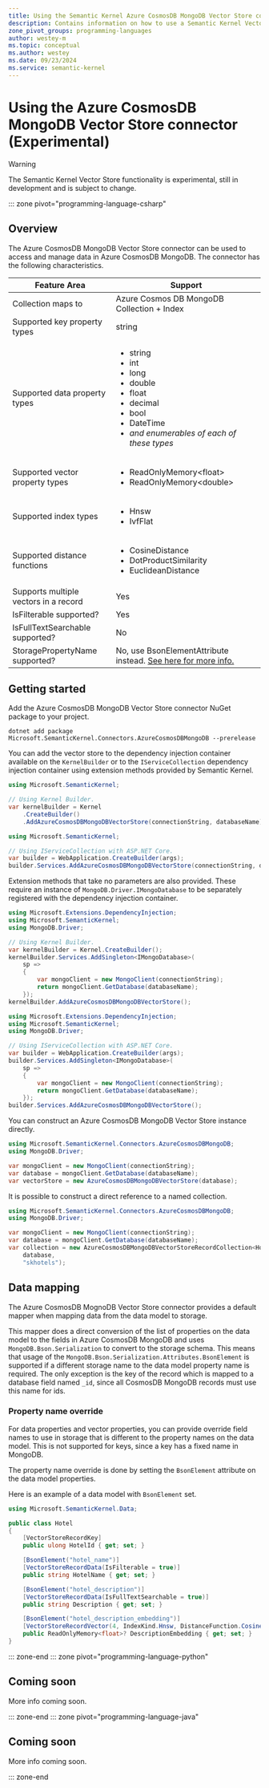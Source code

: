 ```yaml
---
title: Using the Semantic Kernel Azure CosmosDB MongoDB Vector Store connector (Experimental)
description: Contains information on how to use a Semantic Kernel Vector store connector to access and manipulate data in Azure CosmosDB MongoDB.
zone_pivot_groups: programming-languages
author: westey-m
ms.topic: conceptual
ms.author: westey
ms.date: 09/23/2024
ms.service: semantic-kernel
---
```

# Using the Azure CosmosDB MongoDB Vector Store connector (Experimental)

> [!WARNING]
> The Semantic Kernel Vector Store functionality is experimental, still in development and is subject to change.

::: zone pivot="programming-language-csharp"

## Overview

The Azure CosmosDB MongoDB Vector Store connector can be used to access and manage data in Azure CosmosDB MongoDB. The connector has the following characteristics.

| Feature Area                      | Support                                                                                                                          |
|-----------------------------------|----------------------------------------------------------------------------------------------------------------------------------|
| Collection maps to                | Azure Cosmos DB MongoDB Collection + Index                                                                                       |
| Supported key property types      | string                                                                                                                           |
| Supported data property types     | <ul><li>string</li><li>int</li><li>long</li><li>double</li><li>float</li><li>decimal</li><li>bool</li><li>DateTime</li><li>*and enumerables of each of these types*</li></ul> |
| Supported vector property types   | <ul><li>ReadOnlyMemory\<float\></li><li>ReadOnlyMemory\<double\></li></ul>                                                       |
| Supported index types             | <ul><li>Hnsw</li><li>IvfFlat</li></ul>                                                                                           |
| Supported distance functions      | <ul><li>CosineDistance</li><li>DotProductSimilarity</li><li>EuclideanDistance</li></ul>                                          |
| Supports multiple vectors in a record | Yes                                                                                                                          |
| IsFilterable supported?           | Yes                                                                                                                              |
| IsFullTextSearchable supported?   | No                                                                                                                               |
| StoragePropertyName supported?    | No, use BsonElementAttribute instead. [See here for more info.](#data-mapping)                              |

## Getting started

Add the Azure CosmosDB MongoDB Vector Store connector NuGet package to your project.

```dotnetcli
dotnet add package Microsoft.SemanticKernel.Connectors.AzureCosmosDBMongoDB --prerelease
```

You can add the vector store to the dependency injection container available on the `KernelBuilder` or to the `IServiceCollection` dependency injection container using extension methods provided by Semantic Kernel.

```csharp
using Microsoft.SemanticKernel;

// Using Kernel Builder.
var kernelBuilder = Kernel
    .CreateBuilder()
    .AddAzureCosmosDBMongoDBVectorStore(connectionString, databaseName);
```

```csharp
using Microsoft.SemanticKernel;

// Using IServiceCollection with ASP.NET Core.
var builder = WebApplication.CreateBuilder(args);
builder.Services.AddAzureCosmosDBMongoDBVectorStore(connectionString, databaseName);
```

Extension methods that take no parameters are also provided. These require an instance of `MongoDB.Driver.IMongoDatabase` to be separately registered with the dependency injection container.

```csharp
using Microsoft.Extensions.DependencyInjection;
using Microsoft.SemanticKernel;
using MongoDB.Driver;

// Using Kernel Builder.
var kernelBuilder = Kernel.CreateBuilder();
kernelBuilder.Services.AddSingleton<IMongoDatabase>(
    sp =>
    {
        var mongoClient = new MongoClient(connectionString);
        return mongoClient.GetDatabase(databaseName);
    });
kernelBuilder.AddAzureCosmosDBMongoDBVectorStore();
```

```csharp
using Microsoft.Extensions.DependencyInjection;
using Microsoft.SemanticKernel;
using MongoDB.Driver;

// Using IServiceCollection with ASP.NET Core.
var builder = WebApplication.CreateBuilder(args);
builder.Services.AddSingleton<IMongoDatabase>(
    sp =>
    {
        var mongoClient = new MongoClient(connectionString);
        return mongoClient.GetDatabase(databaseName);
    });
builder.Services.AddAzureCosmosDBMongoDBVectorStore();
```

You can construct an Azure CosmosDB MongoDB Vector Store instance directly.

```csharp
using Microsoft.SemanticKernel.Connectors.AzureCosmosDBMongoDB;
using MongoDB.Driver;

var mongoClient = new MongoClient(connectionString);
var database = mongoClient.GetDatabase(databaseName);
var vectorStore = new AzureCosmosDBMongoDBVectorStore(database);
```

It is possible to construct a direct reference to a named collection.

```csharp
using Microsoft.SemanticKernel.Connectors.AzureCosmosDBMongoDB;
using MongoDB.Driver;

var mongoClient = new MongoClient(connectionString);
var database = mongoClient.GetDatabase(databaseName);
var collection = new AzureCosmosDBMongoDBVectorStoreRecordCollection<Hotel>(
    database,
    "skhotels");
```

## Data mapping

The Azure CosmosDB MognoDB Vector Store connector provides a default mapper when mapping data from the data model to storage.

This mapper does a direct conversion of the list of properties on the data model to the fields in Azure CosmosDB MongoDB and uses `MongoDB.Bson.Serialization`
to convert to the storage schema. This means that usage of the `MongoDB.Bson.Serialization.Attributes.BsonElement` is supported if a different storage name to the
data model property name is required. The only exception is the key of the record which is mapped to a database field named `_id`, since all CosmosDB MongoDB
records must use this name for ids.

### Property name override

For data properties and vector properties, you can provide override field names to use in storage that is different to the
property names on the data model. This is not supported for keys, since a key has a fixed name in MongoDB.

The property name override is done by setting the `BsonElement` attribute on the data model properties.

Here is an example of a data model with `BsonElement` set.

```csharp
using Microsoft.SemanticKernel.Data;

public class Hotel
{
    [VectorStoreRecordKey]
    public ulong HotelId { get; set; }

    [BsonElement("hotel_name")]
    [VectorStoreRecordData(IsFilterable = true)]
    public string HotelName { get; set; }

    [BsonElement("hotel_description")]
    [VectorStoreRecordData(IsFullTextSearchable = true)]
    public string Description { get; set; }

    [BsonElement("hotel_description_embedding")]
    [VectorStoreRecordVector(4, IndexKind.Hnsw, DistanceFunction.CosineDistance)]
    public ReadOnlyMemory<float>? DescriptionEmbedding { get; set; }
}
```

::: zone-end
::: zone pivot="programming-language-python"

## Coming soon

More info coming soon.

::: zone-end
::: zone pivot="programming-language-java"

## Coming soon

More info coming soon.

::: zone-end

